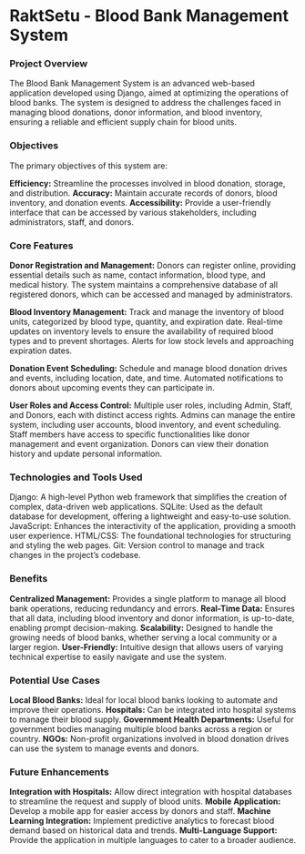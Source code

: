 # RaktSetu - Blood Bank Management System

### Project Overview
The Blood Bank Management System is an advanced web-based application developed using Django, aimed at optimizing the operations of blood banks. The system is designed to address the challenges faced in managing blood donations, donor information, and blood inventory, ensuring a reliable and efficient supply chain for blood units.

### Objectives
The primary objectives of this system are:

**Efficiency:** Streamline the processes involved in blood donation, storage, and distribution.
**Accuracy:** Maintain accurate records of donors, blood inventory, and donation events.
**Accessibility:** Provide a user-friendly interface that can be accessed by various stakeholders, including administrators, staff, and donors.

### Core Features
**Donor Registration and Management:**
Donors can register online, providing essential details such as name, contact information, blood type, and medical history.
The system maintains a comprehensive database of all registered donors, which can be accessed and managed by administrators.

**Blood Inventory Management:**
Track and manage the inventory of blood units, categorized by blood type, quantity, and expiration date.
Real-time updates on inventory levels to ensure the availability of required blood types and to prevent shortages.
Alerts for low stock levels and approaching expiration dates.

**Donation Event Scheduling:**
Schedule and manage blood donation drives and events, including location, date, and time.
Automated notifications to donors about upcoming events they can participate in.

**User Roles and Access Control:**
Multiple user roles, including Admin, Staff, and Donors, each with distinct access rights.
Admins can manage the entire system, including user accounts, blood inventory, and event scheduling.
Staff members have access to specific functionalities like donor management and event organization.
Donors can view their donation history and update personal information.

### Technologies and Tools Used
Django: A high-level Python web framework that simplifies the creation of complex, data-driven web applications.
SQLite: Used as the default database for development, offering a lightweight and easy-to-use solution.
JavaScript: Enhances the interactivity of the application, providing a smooth user experience.
HTML/CSS: The foundational technologies for structuring and styling the web pages.
Git: Version control to manage and track changes in the project’s codebase.

### Benefits
**Centralized Management:** Provides a single platform to manage all blood bank operations, reducing redundancy and errors.
**Real-Time Data:**  Ensures that all data, including blood inventory and donor information, is up-to-date, enabling prompt decision-making.
**Scalability:**  Designed to handle the growing needs of blood banks, whether serving a local community or a larger region.
**User-Friendly:** Intuitive design that allows users of varying technical expertise to easily navigate and use the system.

### Potential Use Cases
**Local Blood Banks:** Ideal for local blood banks looking to automate and improve their operations.
**Hospitals:** Can be integrated into hospital systems to manage their blood supply.
**Government Health Departments:** Useful for government bodies managing multiple blood banks across a region or country.
**NGOs:** Non-profit organizations involved in blood donation drives can use the system to manage events and donors.

### Future Enhancements
**Integration with Hospitals:** Allow direct integration with hospital databases to streamline the request and supply of blood units.
**Mobile Application:** Develop a mobile app for easier access by donors and staff.
**Machine Learning Integration:** Implement predictive analytics to forecast blood demand based on historical data and trends.
**Multi-Language Support:** Provide the application in multiple languages to cater to a broader audience.
